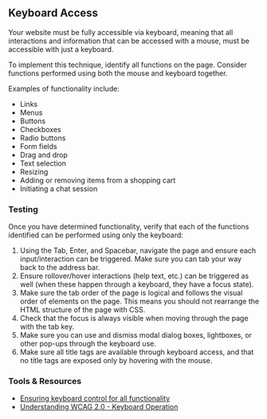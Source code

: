 ## Keyboard Access
Your website must be fully accessible via keyboard, meaning that all interactions and information that can be accessed with a mouse, must be accessible with just a keyboard.

To implement this technique, identify all functions on the page. Consider functions performed using both the mouse and keyboard together.

Examples of functionality include:

* Links
* Menus
* Buttons
* Checkboxes
* Radio buttons
* Form fields
* Drag and drop
* Text selection
* Resizing
* Adding or removing items from a shopping cart
* Initiating a chat session

### Testing
Once you have determined functionality, verify that each of the functions identified can be performed using only the keyboard:

1. Using the Tab, Enter, and Spacebar, navigate the page and ensure each input/interaction can be triggered. Make sure you can tab your way back to the address bar.
2. Ensure rollover/hover interactions (help text, etc.) can be triggered as well (when these happen through a keyboard, they have a focus state).
3. Make sure the tab order of the page is logical and follows the visual order of elements on the page. This means you should not rearrange the HTML structure of the page with CSS.
4. Check that the focus is always visible when moving through the page with the tab key.
5. Make sure you can use and dismiss modal dialog boxes, lightboxes, or other pop-ups through the keyboard use.
6. Make sure all title tags are available through keyboard access, and that no title tags are exposed only by hovering with the mouse.

### Tools & Resources
* [Ensuring keyboard control for all functionality](https://www.w3.org/TR/WCAG20-TECHS/G202.html)
* [Understanding WCAG 2.0 - Keyboard Operation](https://www.w3.org/TR/UNDERSTANDING-WCAG20/keyboard-operation-keyboard-operable.html)
